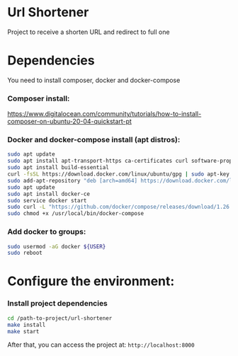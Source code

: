 # Url Shortener
Project to receive a shorten URL and redirect to full one

# Dependencies

You need to install composer, docker and docker-compose

### Composer install:
https://www.digitalocean.com/community/tutorials/how-to-install-composer-on-ubuntu-20-04-quickstart-pt

### Docker and docker-compose install (apt distros):

```sh
sudo apt update
sudo apt install apt-transport-https ca-certificates curl software-properties-common
sudo apt install build-essential
curl -fsSL https://download.docker.com/linux/ubuntu/gpg | sudo apt-key add
sudo add-apt-repository "deb [arch=amd64] https://download.docker.com/linux/ubuntu $(lsb_release -cs) stable"
sudo apt update
sudo apt install docker-ce
sudo service docker start
sudo curl -L "https://github.com/docker/compose/releases/download/1.26.0/docker-compose-$(uname -s)-$(uname -m)" -o /usr/local/bin/docker-compose
sudo chmod +x /usr/local/bin/docker-compose
```

### Add docker to groups:
```sh
sudo usermod -aG docker ${USER}
sudo reboot
```

# Configure the environment:

### Install project dependencies

```sh
cd /path-to-project/url-shortener
make install
make start
```
After that, you can access the project at: `http://localhost:8000`
